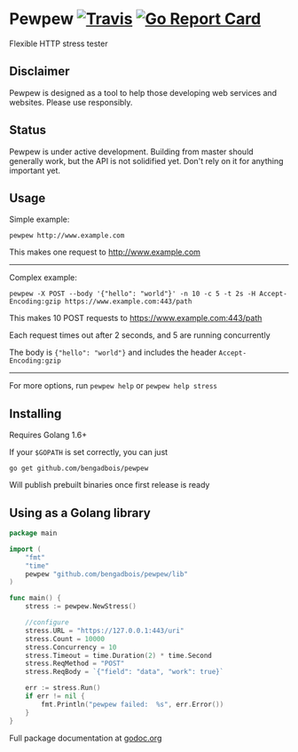 # Pewpew [![Travis](https://img.shields.io/travis/bengadbois/pewpew.svg?branch=master)](https://travis-ci.org/bengadbois/pewpew) [![Go Report Card](https://goreportcard.com/badge/github.com/bengadbois/pewpew)](https://goreportcard.com/report/github.com/bengadbois/pewpew)

Flexible HTTP stress tester

## Disclaimer
Pewpew is designed as a tool to help those developing web services and websites. Please use responsibly.

## Status
Pewpew is under active development. Building from master should generally work, but the API is not solidified yet. Don't rely on it for anything important yet.

## Usage
Simple example:
```
pewpew http://www.example.com
```
This makes one request to http://www.example.com

---

Complex example:
```
pewpew -X POST --body '{"hello": "world"}' -n 10 -c 5 -t 2s -H Accept-Encoding:gzip https://www.example.com:443/path
```
This makes 10 POST requests to https://www.example.com:443/path

Each request times out after 2 seconds, and 5 are running concurrently

The body is `{"hello": "world"}` and includes the header `Accept-Encoding:gzip`

---

For more options, run `pewpew help` or `pewpew help stress`

## Installing
Requires Golang 1.6+

If your `$GOPATH` is set correctly, you can just

```go get github.com/bengadbois/pewpew```

Will publish prebuilt binaries once first release is ready

## Using as a Golang library
```go
package main

import (
	"fmt"
	"time"
	pewpew "github.com/bengadbois/pewpew/lib"
)

func main() {
	stress := pewpew.NewStress()

	//configure
	stress.URL = "https://127.0.0.1:443/uri"
	stress.Count = 10000
	stress.Concurrency = 10
	stress.Timeout = time.Duration(2) * time.Second
	stress.ReqMethod = "POST"
	stress.ReqBody = `{"field": "data", "work": true}`

	err := stress.Run()
	if err != nil {
		fmt.Println("pewpew failed:  %s", err.Error())
	}
}
```
Full package documentation at [godoc.org](https://godoc.org/github.com/bengadbois/pewpew/lib)
